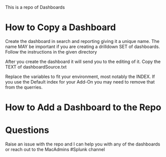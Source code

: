 This is a repo of Dashboards

# How to Copy a Dashboard
Create the dashboard in search and reporting giving it a unique name. The name MAY be important if you are creating a drilldown SET of dashboards. Follow the instructions in the given directory

After you create the dashboard it will send you to the editing of it. Copy the TEXT of dashboardSource.txt

Replace the variables to fit your environment, most notably the INDEX. If you use the Default index for your Add-On you may need to remove that from the querries.

# How to Add a Dashboard to the Repo


# Questions

Raise an issue with the repo and I can help you with any of the dashboards or reach out to the MacAdmins #Splunk channel
